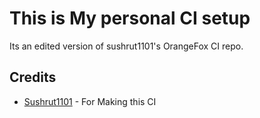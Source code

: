 # This is My personal CI setup
Its an edited version of sushrut1101's OrangeFox CI repo.


## Credits
- [Sushrut1101](https://github.com/Sushrut1101) - For Making this CI
